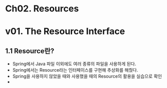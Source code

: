 # Ch02. Resources

# v01. The Resource Interface

## 1.1 Resource란?

- Spring에서 Java 파일 이외에도 여러 종류의 파일을 사용하게 된다.
- Spring에서는 Resource라는 인터페이스를 구현해 추상화를 해줬다.
- Spring을 사용하지 않았을 때와 사용했을 때의 Resource의 활용을 실습으로 확인
- 